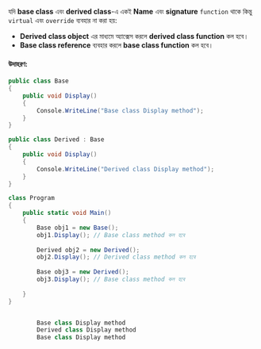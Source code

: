 যদি **base class** এবং **derived class**-এ একই **Name** এবং **signature** `function` থাকে কিন্তু `virtual` এবং `override` ব্যবহার না করা হয়:

- **Derived class object** এর মাধ্যমে অ্যাক্সেস করলে **derived class function** কল হবে।
- **Base class reference** ব্যবহার করলে **base class function** কল হবে।

#### **উদাহরণ:**
```cs
public class Base
{
    public void Display()
    {
        Console.WriteLine("Base class Display method");
    }
}

public class Derived : Base
{
    public void Display()
    {
        Console.WriteLine("Derived class Display method");
    }
}

class Program
{
    public static void Main()
    {
        Base obj1 = new Base();
        obj1.Display(); // Base class method কল হবে
        
        Derived obj2 = new Derived();
        obj2.Display(); // Derived class method কল হবে
        
        Base obj3 = new Derived();
        obj3.Display(); // Base class method কল হবে
        
    }
}

```


```cs

		Base class Display method  
		Derived class Display method  
		Base class Display method  

```



